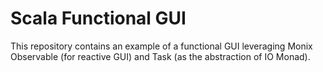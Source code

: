 # Scala Functional GUI

This repository contains an example of a functional GUI leveraging Monix Observable (for reactive GUI) and Task (as the abstraction of IO Monad).
